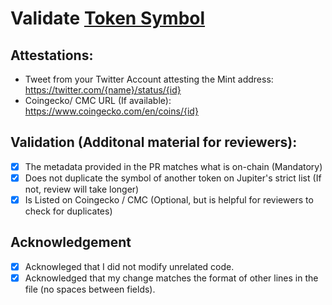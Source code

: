 # Validate [Token Symbol](https://solscan.io/token/{mint_address})

## Attestations:
- Tweet from your Twitter Account attesting the Mint address: https://twitter.com/{name}/status/{id}
- Coingecko/ CMC URL (If available): https://www.coingecko.com/en/coins/{id}

## Validation (Additonal material for reviewers):
- [x] The metadata provided in the PR matches what is on-chain (Mandatory)
- [x] Does not duplicate the symbol of another token on Jupiter's strict list (If not, review will take longer)
- [x] Is Listed on Coingecko / CMC (Optional, but is helpful for reviewers to check for duplicates)  

## Acknowledgement
- [x] Acknowleged that I did not modify unrelated code.
- [x] Acknowledged that my change matches the format of other lines in the file (no spaces between fields).